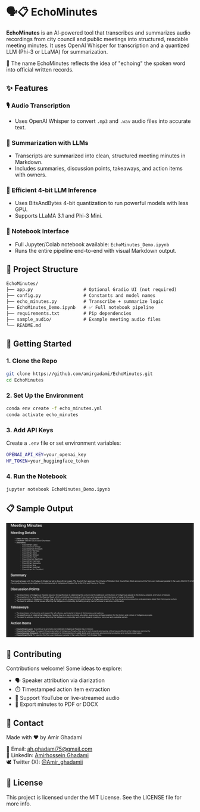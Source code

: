 # 🗣️📋 EchoMinutes

**EchoMinutes** is an AI-powered tool that transcribes and summarizes audio recordings from city council and public meetings into structured, readable meeting minutes. It uses OpenAI Whisper for transcription and a quantized LLM (Phi-3 or LLaMA) for summarization.

🪪 The name EchoMinutes reflects the idea of "echoing" the spoken word into official written records.

## ✨ Features

### 🎙️ Audio Transcription
- Uses OpenAI Whisper to convert `.mp3` and `.wav` audio files into accurate text.

### 🧠 Summarization with LLMs
- Transcripts are summarized into clean, structured meeting minutes in Markdown.
- Includes summaries, discussion points, takeaways, and action items with owners.

### 🧮 Efficient 4-bit LLM Inference
- Uses BitsAndBytes 4-bit quantization to run powerful models with less GPU.
- Supports LLaMA 3.1 and Phi-3 Mini.

### 📓 Notebook Interface
- Full Jupyter/Colab notebook available: `EchoMinutes_Demo.ipynb`
- Runs the entire pipeline end-to-end with visual Markdown output.

## 📂 Project Structure

```
EchoMinutes/
├── app.py                   # Optional Gradio UI (not required)
├── config.py                # Constants and model names
├── echo_minutes.py          # Transcribe + summarize logic
├── EchoMinutes_Demo.ipynb   # ✅ Full notebook pipeline
├── requirements.txt         # Pip dependencies
├── sample_audio/            # Example meeting audio files
└── README.md
```

## 🚀 Getting Started

### 1. Clone the Repo
```bash
git clone https://github.com/amirgadami/EchoMinutes.git
cd EchoMinutes
```

### 2. Set Up the Environment
```bash
conda env create -f echo_minutes.yml
conda activate echo_minutes
```

### 3. Add API Keys
Create a `.env` file or set environment variables:
```bash
OPENAI_API_KEY=your_openai_key
HF_TOKEN=your_huggingface_token
```

### 4. Run the Notebook
```bash
jupyter notebook EchoMinutes_Demo.ipynb
```

## 📋 Sample Output

![Sample Output](sample.png)



## 🤝 Contributing

Contributions welcome! Some ideas to explore:

- 🗣️ Speaker attribution via diarization
- ⏱️ Timestamped action item extraction
- 🔁 Support YouTube or live-streamed audio
- 🧾 Export minutes to PDF or DOCX

## 📢 Contact

Made with ❤️ by Amir Ghadami

📧 Email: ah.ghadami75@gmail.com  
🔗 LinkedIn: [Amirhossein Ghadami](https://www.linkedin.com/in/amirhosseinghadami/)  
🕊️ Twitter (X): [@Amir_ghadamii](https://x.com/Amir_ghadamii)

## 🧪 License

This project is licensed under the MIT License. See the LICENSE file for more info.

